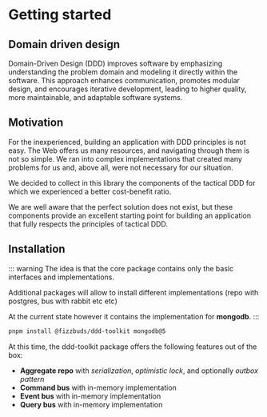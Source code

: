 # Getting started

## Domain driven design

Domain-Driven Design (DDD) improves software by emphasizing understanding the problem domain and modeling it directly
within the software. This approach enhances communication, promotes modular design, and encourages iterative
development, leading to higher quality, more maintainable, and adaptable software systems.

## Motivation

For the inexperienced, building an application with DDD principles is not easy. The Web offers us many resources, and
navigating through them is not so simple.
We ran into complex implementations that created many problems for us and, above all, were not necessary for our
situation.

We decided to collect in this library the components of the tactical DDD for which we experienced a better cost-benefit
ratio.

We are well aware that the perfect solution does not exist, but these components provide an excellent starting point for
building an application that fully respects the principles of tactical DDD.

## Installation

::: warning
The idea is that the core package contains only the basic interfaces and implementations.

Additional packages will allow to install different implementations (repo with postgres, bus with rabbit etc etc)

At the current state however it contains the implementation for **mongodb**.
:::

```bash
pnpm install @fizzbuds/ddd-toolkit mongodb@5

```

At this time, the ddd-toolkit package offers the following features out of the box:

- **Aggregate repo** with _serialization_, _optimistic lock_, and optionally _outbox pattern_
- **Command bus** with in-memory implementation
- **Event bus** with in-memory implementation
- **Query bus** with in-memory implementation
